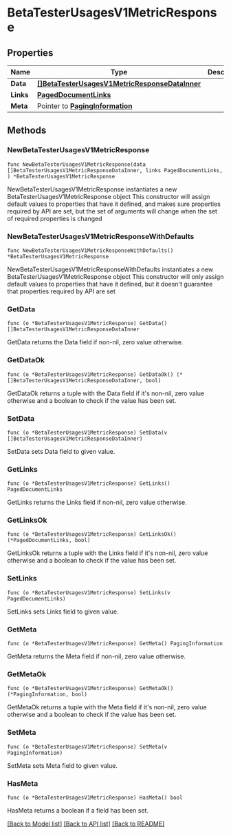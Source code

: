 # BetaTesterUsagesV1MetricResponse

## Properties

Name | Type | Description | Notes
------------ | ------------- | ------------- | -------------
**Data** | [**[]BetaTesterUsagesV1MetricResponseDataInner**](BetaTesterUsagesV1MetricResponseDataInner.md) |  | 
**Links** | [**PagedDocumentLinks**](PagedDocumentLinks.md) |  | 
**Meta** | Pointer to [**PagingInformation**](PagingInformation.md) |  | [optional] 

## Methods

### NewBetaTesterUsagesV1MetricResponse

`func NewBetaTesterUsagesV1MetricResponse(data []BetaTesterUsagesV1MetricResponseDataInner, links PagedDocumentLinks, ) *BetaTesterUsagesV1MetricResponse`

NewBetaTesterUsagesV1MetricResponse instantiates a new BetaTesterUsagesV1MetricResponse object
This constructor will assign default values to properties that have it defined,
and makes sure properties required by API are set, but the set of arguments
will change when the set of required properties is changed

### NewBetaTesterUsagesV1MetricResponseWithDefaults

`func NewBetaTesterUsagesV1MetricResponseWithDefaults() *BetaTesterUsagesV1MetricResponse`

NewBetaTesterUsagesV1MetricResponseWithDefaults instantiates a new BetaTesterUsagesV1MetricResponse object
This constructor will only assign default values to properties that have it defined,
but it doesn't guarantee that properties required by API are set

### GetData

`func (o *BetaTesterUsagesV1MetricResponse) GetData() []BetaTesterUsagesV1MetricResponseDataInner`

GetData returns the Data field if non-nil, zero value otherwise.

### GetDataOk

`func (o *BetaTesterUsagesV1MetricResponse) GetDataOk() (*[]BetaTesterUsagesV1MetricResponseDataInner, bool)`

GetDataOk returns a tuple with the Data field if it's non-nil, zero value otherwise
and a boolean to check if the value has been set.

### SetData

`func (o *BetaTesterUsagesV1MetricResponse) SetData(v []BetaTesterUsagesV1MetricResponseDataInner)`

SetData sets Data field to given value.


### GetLinks

`func (o *BetaTesterUsagesV1MetricResponse) GetLinks() PagedDocumentLinks`

GetLinks returns the Links field if non-nil, zero value otherwise.

### GetLinksOk

`func (o *BetaTesterUsagesV1MetricResponse) GetLinksOk() (*PagedDocumentLinks, bool)`

GetLinksOk returns a tuple with the Links field if it's non-nil, zero value otherwise
and a boolean to check if the value has been set.

### SetLinks

`func (o *BetaTesterUsagesV1MetricResponse) SetLinks(v PagedDocumentLinks)`

SetLinks sets Links field to given value.


### GetMeta

`func (o *BetaTesterUsagesV1MetricResponse) GetMeta() PagingInformation`

GetMeta returns the Meta field if non-nil, zero value otherwise.

### GetMetaOk

`func (o *BetaTesterUsagesV1MetricResponse) GetMetaOk() (*PagingInformation, bool)`

GetMetaOk returns a tuple with the Meta field if it's non-nil, zero value otherwise
and a boolean to check if the value has been set.

### SetMeta

`func (o *BetaTesterUsagesV1MetricResponse) SetMeta(v PagingInformation)`

SetMeta sets Meta field to given value.

### HasMeta

`func (o *BetaTesterUsagesV1MetricResponse) HasMeta() bool`

HasMeta returns a boolean if a field has been set.


[[Back to Model list]](../README.md#documentation-for-models) [[Back to API list]](../README.md#documentation-for-api-endpoints) [[Back to README]](../README.md)


